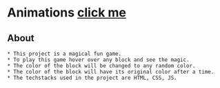 # Animations [click me](https://hema0202.github.io/Animations/)

## About
```
* This project is a magical fun game.
* To play this game hover over any block and see the magic.
* The color of the block will be changed to any random color.
* The color of the block will have its original color after a time.
* The techstacks used in the project are HTML, CSS, JS.
```